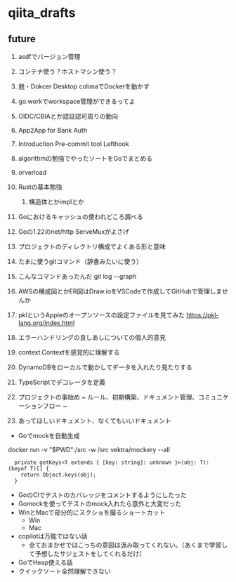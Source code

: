 # qiita_drafts

## future

1. asdfでバージョン管理
1. コンテナ使う？ホストマシン使う？
1. 脱・Dokcer Desktop colimaでDockerを動かす
1. go.workでworkspace管理ができるってよ
1. OIDC/CBIAとか認証認可周りの動向
1. App2App for Bank Auth
1. Introduction Pre-commit tool Lefthook

1. algorithmの勉強でやったソートをGoでまとめる
1. orverload
1. Rustの基本勉強
    1. 構造体とかimplとか
1. Goにおけるキャッシュの使われどころ調べる
1. Goの1.22のnet/http ServeMuxがよさげ
1. プロジェクトのディレクトリ構成でよくある形と意味
1. たまに使うgitコマンド（辞書みたいに使う）
1. こんなコマンドあったんだ git log --graph
1. AWSの構成図とかER図はDraw.ioをVSCodeで作成してGitHubで管理しませんか
1. pklというAppleのオープンソースの設定ファイルを見てみた https://pkl-lang.org/index.html
1. エラーハンドリングの良しあしについての個人的意見
1. context.Contextを感覚的に理解する
1. DynamoDBをローカルで動かしてデータを入れたり見たりする
1. TypeScriptでデコレータを定義
1. プロジェクトの事始め ~ ルール、初期構築、ドキュメント管理、コミュニケーションフロー ~
1. あってほしいドキュメント、なくてもいいドキュメント
- Goでmockを自動生成

docker run -v "$PWD":/src -w /src vektra/mockery --all

```
  private getKeys<T extends { [key: string]: unknown }>(obj: T): (keyof T)[] {
    return Object.keys(obj);
  }
```

- GoのCIでテストのカバレッジをコメントするようにしたった
- Gomockを使ってテストのmock入れたら意外と大変だった
- WinとMacで部分的にスクショを撮るショートカット
  - Win
  - Mac
- copilotは万能ではない話
  - 全ておまかせではこっちの意図は汲み取ってくれない。（あくまで学習して予想したサジェストをしてくれるだけ）
- GoでHeap使える話
- クイックソート全然理解できない
